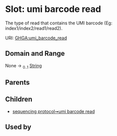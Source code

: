 
# Slot: umi barcode read


The type of read that contains the UMI barcode (Eg: index1/index2/read1/read2).

URI: [GHGA:umi_barcode_read](https://w3id.org/GHGA/umi_barcode_read)


## Domain and Range

None &#8594;  <sub>0..1</sub> [String](types/String.md)

## Parents


## Children

 *  [sequencing protocol➞umi barcode read](sequencing_protocol_umi_barcode_read.md)

## Used by

